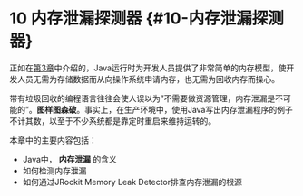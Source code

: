 # 10 内存泄漏探测器 {#10-内存泄漏探测器}

正如在[第3章](../chap3/3.md#3)中介绍的，Java运行时为开发人员提供了非常简单的内存模型，使开发人员无需为存储数据而从向操作系统申请内存，也无需为回收内存而操心。

带有垃圾回收的编程语言往往会使人误以为”不需要做资源管理，内存泄漏是不可能的”。**图样图森破**。事实上，在生产环境中，使用Java写出内存泄漏程序的例子不计其数，以至于不少系统都是靠定时重启来维持运转的。

本章中的主要内容包括：

* Java中，
  **内存泄漏**
  的含义
* 如何检测内存泄漏
* 如何通过JRockit Memory Leak Detector排查内存泄漏的根源



